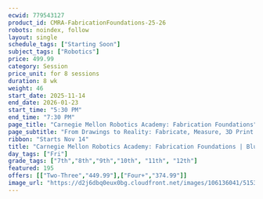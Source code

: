```yaml
---
ecwid: 779543127
product_id: CMRA-FabricationFoundations-25-26
robots: noindex, follow
layout: single
schedule_tags: ["Starting Soon"]
subject_tags: ["Robotics"]
price: 499.99
category: Session
price_unit: for 8 sessions
duration: 8 wk
weight: 46
start_date: 2025-11-14
end_date: 2026-01-23
start_time: "5:30 PM"
end_time: "7:30 PM"
page_title: "Carnegie Mellon Robotics Academy: Fabrication Foundations"
page_subtitle: "From Drawings to Reality: Fabricate, Measure, 3D Print!"
ribbon: "Starts Nov 14"
title: "Carnegie Mellon Robotics Academy: Fabrication Foundations | Blue Ridge Boost"
day_tags: ["Fri"]
grade_tags: ["7th","8th","9th","10th", "11th", "12th"]
featured: 195
offers: [["Two-Three","449.99"],["Four+","374.99"]]
image_url: "https://d2j6dbq0eux0bg.cloudfront.net/images/106136041/5153216566.png"
---
```

